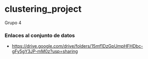 # clustering_project
Grupo 4


### Enlaces al conjunto de datos

- https://drive.google.com/drive/folders/15mf1DzGpUmpHFHDbc-gFy5gY3JP-mM0z?usp=sharing 

